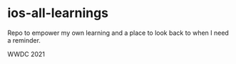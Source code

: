 # ios-all-learnings
Repo to empower my own learning and a place to look back to when I need a reminder.


WWDC 2021
